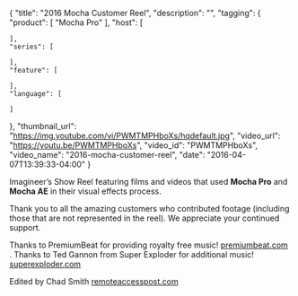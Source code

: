 {
  "title": "2016 Mocha Customer Reel",
  "description": "",
  "tagging": {
    "product": [
      "Mocha Pro"
    ],
    "host": [

    ],
    "series": [

    ],
    "feature": [

    ],
    "language": [

    ]
  },
  "thumbnail_url": "https://img.youtube.com/vi/PWMTMPHboXs/hqdefault.jpg",
  "video_url": "https://youtu.be/PWMTMPHboXs",
  "video_id": "PWMTMPHboXs",
  "video_name": "2016-mocha-customer-reel",
  "date": "2016-04-07T13:39:33-04:00"
}

Imagineer’s Show Reel featuring films and videos that used **Mocha Pro** and **Mocha AE** in their visual effects process.

Thank you to all the amazing customers who contributed footage (including those that are not represented in the reel). We appreciate your continued support.

Thanks to PremiumBeat for providing royalty free music! [premiumbeat.com](https://www.premiumbeat.com/) . Thanks to Ted Gannon from Super Exploder for additional music! [superexploder.com](https://www.facebook.com/SuperExploder-265448710148325/) 

Edited by Chad Smith [remoteaccesspost.com](https://remoteaccesspost.com/)
